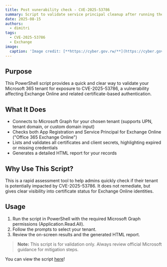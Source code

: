 ```yaml
---
title: Post vunerability check - CVE-2025-53786
summary: Script to validate service principal cleanup after running the HCW and the SPN cleanup script.
date: 2025-08-15
authors:
  - dimitri
tags:
  - CVE-2025-53786
  - Exchange
image:
  caption: 'Image credit: [**https://cyber.gov.rw/**](https://cyber.gov.rw/updates/article/zero-day-vulnerabilities-in-microsoft-exchange-server/)'
---
```


## Purpose
This PowerShell script provides a quick and clear way to validate your Microsoft 365 tenant for exposure to CVE-2025-53786, a vulnerability affecting Exchange Online and related certificate-based authentication.

## What It Does
- Connects to Microsoft Graph for your chosen tenant (supports UPN, tenant domain, or custom domain input)
- Checks both App Registration and Service Principal for Exchange Online ("Office 365 Exchange Online")
- Lists and validates all certificates and client secrets, highlighting expired or missing credentials
- Generates a detailed HTML report for your records

## Why Use This Script?
This is a rapid assessment tool to help admins quickly check if their tenant is potentially impacted by CVE-2025-53786. It does not remediate, but gives clear visibility into certificate status for Exchange Online identities.

## Usage
1. Run the script in PowerShell with the required Microsoft Graph permissions (Application.Read.All).
2. Follow the prompts to select your tenant.
3. Review the on-screen results and the generated HTML report.

> **Note:** This script is for validation only. Always review official Microsoft guidance for mitigation steps.

You can view the script [here](https://github.com/CloudCodeCreators/Code/blob/main/Exchange/Post_check_CVE-2025-53786_mitigation.ps1)!

